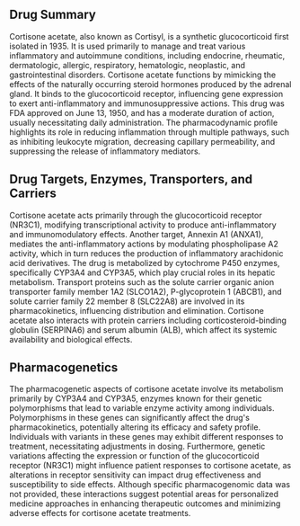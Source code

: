 ## Drug Summary
Cortisone acetate, also known as Cortisyl, is a synthetic glucocorticoid first isolated in 1935. It is used primarily to manage and treat various inflammatory and autoimmune conditions, including endocrine, rheumatic, dermatologic, allergic, respiratory, hematologic, neoplastic, and gastrointestinal disorders. Cortisone acetate functions by mimicking the effects of the naturally occurring steroid hormones produced by the adrenal gland. It binds to the glucocorticoid receptor, influencing gene expression to exert anti-inflammatory and immunosuppressive actions. This drug was FDA approved on June 13, 1950, and has a moderate duration of action, usually necessitating daily administration. The pharmacodynamic profile highlights its role in reducing inflammation through multiple pathways, such as inhibiting leukocyte migration, decreasing capillary permeability, and suppressing the release of inflammatory mediators.

## Drug Targets, Enzymes, Transporters, and Carriers
Cortisone acetate acts primarily through the glucocorticoid receptor (NR3C1), modifying transcriptional activity to produce anti-inflammatory and immunomodulatory effects. Another target, Annexin A1 (ANXA1), mediates the anti-inflammatory actions by modulating phospholipase A2 activity, which in turn reduces the production of inflammatory arachidonic acid derivatives. The drug is metabolized by cytochrome P450 enzymes, specifically CYP3A4 and CYP3A5, which play crucial roles in its hepatic metabolism. Transport proteins such as the solute carrier organic anion transporter family member 1A2 (SLCO1A2), P-glycoprotein 1 (ABCB1), and solute carrier family 22 member 8 (SLC22A8) are involved in its pharmacokinetics, influencing distribution and elimination. Cortisone acetate also interacts with protein carriers including corticosteroid-binding globulin (SERPINA6) and serum albumin (ALB), which affect its systemic availability and biological effects.

## Pharmacogenetics
The pharmacogenetic aspects of cortisone acetate involve its metabolism primarily by CYP3A4 and CYP3A5, enzymes known for their genetic polymorphisms that lead to variable enzyme activity among individuals. Polymorphisms in these genes can significantly affect the drug's pharmacokinetics, potentially altering its efficacy and safety profile. Individuals with variants in these genes may exhibit different responses to treatment, necessitating adjustments in dosing. Furthermore, genetic variations affecting the expression or function of the glucocorticoid receptor (NR3C1) might influence patient responses to cortisone acetate, as alterations in receptor sensitivity can impact drug effectiveness and susceptibility to side effects. Although specific pharmacogenomic data was not provided, these interactions suggest potential areas for personalized medicine approaches in enhancing therapeutic outcomes and minimizing adverse effects for cortisone acetate treatments.